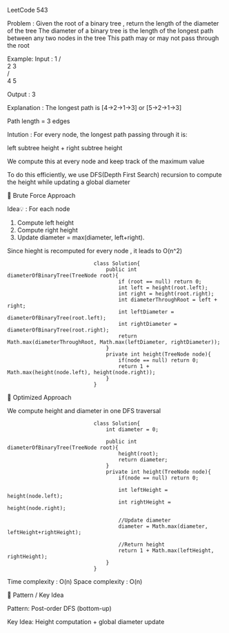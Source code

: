 LeetCode 543

Problem : Given the root of a binary tree , return the length of the diameter of the tree
The diameter of a binary tree is the length of the longest path between any two nodes in the tree
This path may or may not pass through the root

Example: 
Input : 
                                1
                               / \
                              2   3  
                             /\
                            4  5

Output : 3

Explanation : 
The longest path is [4->2->1->3] or [5->2->1->3]

Path length = 3 edges

Intution :
For every node, the longest path passing through it is:

left subtree height + right subtree height

We compute this at every node and keep track of the maximum value

To do this efficiently, we use DFS(Depth First Search) recursion to compute the height while updating a global diameter

🔵 Brute Force Approach

Idea💡 :
For each node
1. Compute left height
2. Compute right height
3. Update diameter = max(diameter, left+right).

Since hieght is recomputed for every node , it leads to O(n^2)

                                class Solution{
                                    public int diameterOfBinaryTree(TreeNode root){
                                        if (root == null) return 0;
                                        int left = height(root.left);
                                        int right = height(root.right);
                                        int diameterThroughRoot = left + right;
                                        int leftDiameter = diameterOfBinaryTree(root.left);
                                        int rightDiameter = diameterOfBinaryTree(root.right);
                                        return Math.max(diameterThroughRoot, Math.max(leftDiameter, rightDiameter));
                                    }
                                    private int height(TreeNode node){
                                        if(node == null) return 0;
                                        return 1 + Math.max(height(node.left), height(node.right));
                                    }
                                }

🧠 Optimized Approach

We compute height and diameter in one DFS traversal

                                class Solution{
                                    int diameter = 0;

                                    public int diameterOfBinaryTree(TreeNode root){
                                        height(root);
                                        return diameter;
                                    }
                                    private int height(TreeNode node){
                                        if(node == null) return 0;

                                        int leftHeight = height(node.left);
                                        int rightHeight = height(node.right);

                                        //Update diameter
                                        diameter = Math.max(diameter, leftHeight+rightHeight);

                                        //Return height
                                        return 1 + Math.max(leftHeight, rightHeight);
                                    }
                                }
Time complexity : O(n)
Space complexity : O(n)

🧩 Pattern / Key Idea

Pattern: Post-order DFS (bottom-up)

Key Idea: Height computation + global diameter update